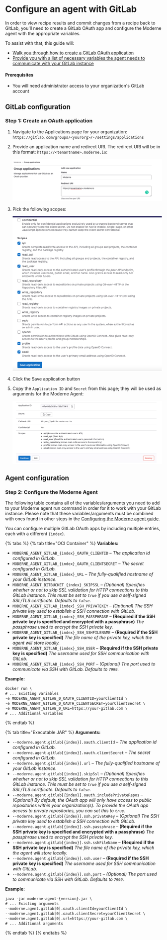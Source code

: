 # Configure an agent with GitLab

In order to view recipe results and commit changes from a recipe back to GitLab, you'll need to create a GitLab OAuth app and configure the Moderne agent with the appropriate variables.

To assist with that, this guide will:

* [Walk you through how to create a GitLab OAuth application](configure-an-agent-with-gitlab.md#step-1-create-an-oauth-application)
* [Provide you with a list of necessary variables the agent needs to communicate with your GitLab instance](configure-an-agent-with-gitlab.md#step-2-configure-the-moderne-agent)

#### Prerequisites

* You will need administrator access to your organization's GitLab account

## GitLab configuration

### Step 1: Create an OAuth application

1. Navigate to the Applications page for your organization: `https://gitlab.com/groups/<yourorg>/-/settings/applications`
2.  Provide an application name and redirect URI. The redirect URI will be in this format: `https://<tenantname>.moderne.io`:

    ![](/.gitbook/assets/Screenshot%202022-12-27%20at%208.59.50%20AM.png)

3.  Pick the following scopes:

    ![](/.gitbook/assets/Screenshot%202022-12-27%20at%207.52.35%20AM.png)

4. Click the Save application button
5.  Copy the `Application ID` and `Secret` from this page; they will be used as arguments for the Moderne Agent:

    ![](/.gitbook/assets/Screenshot%202022-12-27%20at%208.03.35%20AM.png)   

## Agent configuration

### Step 2: Configure the Moderne Agent

The following table contains all of the variables/arguments you need to add to your Moderne agent run command in order for it to work with your GitLab instance. Please note that these variables/arguments must be combined with ones found in other steps in the [Configuring the Moderne agent guide](agent-configuration.md).

You can configure multiple GitLab OAuth apps by including multiple entries, each with a different `{index}`.

{% tabs %}
{% tab title="OCI Container" %}
**Variables:**

* `MODERNE_AGENT_GITLAB_{index}_OAUTH_CLIENTID` – _The application id configured in GitLab._
* `MODERNE_AGENT_GITLAB_{index}_OAUTH_CLIENTSECRET` – _The secret configured in GitLab._
* `MODERNE_AGENT_GITLAB_{index}_URL` – _The fully-qualified hostname of your GitLab instance._
* `MODERNE_AGENT_BITBUCKET_{index}_SKIPSSL` – _(Optional) Specifies whether or not to skip SSL validation for HTTP connections to this GitLab instance. This must be set to `true` if you use a self-signed SSL/TLS certificate. Defaults to `false`._
* `MODERNE_AGENT_GITLAB_{index}_SSH_PRIVATEKEY` – _(Optional) The SSH private key used to establish a SSH connection with GitLab._
* `MODERNE_AGENT_GITLAB_{index}_SSH_PASSPHRASE` – **(Required if the SSH private key is specified and encrypted with a passphrase)** _The passphrase used to encrypt the SSH private key._
* `MODERNE_AGENT_GITLAB_{index}_SSH_SSHFILENAME` – **(Required if the SSH private key is specified)** _The file name of the private key, which the agent will store locally._
* `MODERNE_AGENT_GITLAB_{index}_SSH_USER` – **(Required if the SSH private key is specified)** _The username used for SSH communication with GitLab._
* `MODERNE_AGENT_GITLAB_{index}_SSH_PORT` – _(Optional) The port used to communicate via SSH with GitLab. Defaults to `7999`._

**Example:**

```shell
docker run \
# ... Existing variables
-e MODERNE_AGENT_GITLAB_0_OAUTH_CLIENTID=yourClientId \
-e MODERNE_AGENT_GITLAB_0_OAUTH_CLIENTSECRET=yourClientSecret \
-e MODERNE_AGENT_GITLAB_0_URL=https://your-gitlab.com \
# ... Additional variables
```
{% endtab %}

{% tab title="Executable JAR" %}
**Arguments:**

* `--moderne.agent.gitlab[{index}].oauth.clientId` – _The application id configured in GitLab._
* `--moderne.agent.gitlab[{index}].oauth.clientSecret` – _The secret configured in GitLab._
* `--moderne.agent.gitlab[{index}].url` – _The fully-qualified hostname of your GitLab instance._
* `--moderne.agent.gitlab[{index}].skipSsl` – _(Optional) Specifies whether or not to skip SSL validation for HTTP connections to this GitLab instance. This must be set to `true` if you use a self-signed SSL/TLS certificate. Defaults to `false`._
* `--moderne.agent.gitlab[{index}].oauth.includePrivateRepos` – _(Optional) By default, the OAuth app will only have access to public repositories within your organization(s). To provide the OAuth app access to private repositories, you can set this to `true`._
* `--moderne.agent.gitlab[{index}].ssh.privateKey` – _(Optional) The SSH private key used to establish a SSH connection with GitLab._
* `--moderne.agent.gitlab[{index}].ssh.passphrase` – **(Required if the SSH private key is specified and encrypted with a passphrase)** _The passphrase used to encrypt the SSH private key._
* `--moderne.agent.gitlab[{index}].ssh.sshFileName` – **(Required if the SSH private key is specified)** _The file name of the private key, which the agent will store locally._
* `--moderne.agent.gitlab[{index}].ssh.user` – **(Required if the SSH private key is specified)** _The username used for SSH communication with GitLab._
* `--moderne.agent.gitlab[{index}].ssh.port` – _(Optional) The port used to communicate via SSH with GitLab. Defaults to `7999`._

**Example:**

```shell
java -jar moderne-agent-{version}.jar \
# ... Existing arguments
--moderne.agent.gitlab[0].oauth.clientId=yourClientId \
--moderne.agent.gitlab[0].oauth.clientSecret=yourClientSecret \
--moderne.agent.gitlab[0].url=https://your-gitlab.com \
# ... Additional arguments
```
{% endtab %}
{% endtabs %}
